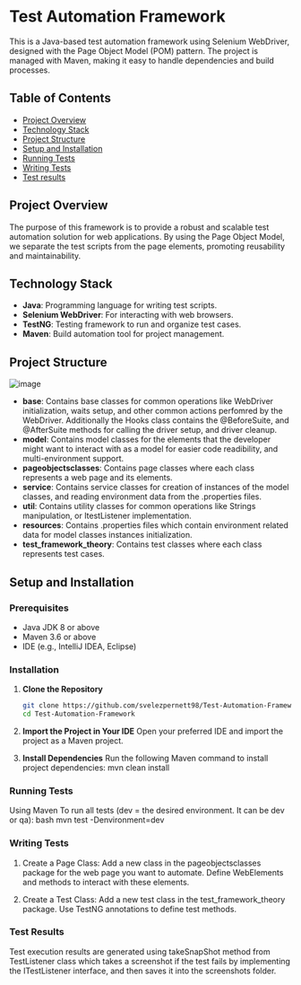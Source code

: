 # Test Automation Framework

This is a Java-based test automation framework using Selenium WebDriver, designed with the Page Object Model (POM) pattern. The project is managed with Maven, making it easy to handle dependencies and build processes.

## Table of Contents

- [Project Overview](#project-overview)
- [Technology Stack](#technology-stack)
- [Project Structure](#project-structure)
- [Setup and Installation](#setup-and-installation)
- [Running Tests](#running-tests)
- [Writing Tests](#writing-tests)
- [Test results](#Test-results)

## Project Overview

The purpose of this framework is to provide a robust and scalable test automation solution for web applications. By using the Page Object Model, we separate the test scripts from the page elements, promoting reusability and maintainability.

## Technology Stack

- **Java**: Programming language for writing test scripts.
- **Selenium WebDriver**: For interacting with web browsers.
- **TestNG**: Testing framework to run and organize test cases.
- **Maven**: Build automation tool for project management.

## Project Structure
![image](https://github.com/user-attachments/assets/0ce7c918-30b7-4657-b279-be06cdd59147)

- **base**: Contains base classes for common operations like WebDriver initialization, waits setup, and other common actions perfomred by the WebDriver. Additionally the Hooks class contains the @BeforeSuite, and @AfterSuite methods for calling the driver setup, and driver cleanup.
- **model**: Contains model classes for the elements that the developer might want to interact with as a model for easier code readibility, and multi-environment support.
- **pageobjectsclasses**: Contains page classes where each class represents a web page and its elements.
- **service**: Contains service classes for creation of instances of the model classes, and reading environment data from the .properties files.
- **util**: Contains utility classes for common operations like Strings manipulation, or ItestListener implementation.
- **resources**: Contains .properties files which contain environment related data for model classes instances initialization.
- **test_framework_theory**: Contains test classes where each class represents test cases.

## Setup and Installation

### Prerequisites

- Java JDK 8 or above
- Maven 3.6 or above
- IDE (e.g., IntelliJ IDEA, Eclipse)

### Installation

1. **Clone the Repository**
   ```bash
   git clone https://github.com/svelezpernett98/Test-Automation-Framework.git
   cd Test-Automation-Framework

2. **Import the Project in Your IDE**
  Open your preferred IDE and import the project as a Maven project.

4. **Install Dependencies**
  Run the following Maven command to install project dependencies:
  mvn clean install

### Running Tests

Using Maven
To run all tests (dev = the desired environment. It can be dev or qa):
  bash
  mvn test -Denvironment=dev

### Writing Tests

1. Create a Page Class:
Add a new class in the pageobjectsclasses package for the web page you want to automate. Define WebElements and methods to interact with these elements.

2. Create a Test Class:
Add a new test class in the test_framework_theory package. Use TestNG annotations to define test methods.

### Test Results
Test execution results are generated using takeSnapShot method from TestListener class which takes a screenshot if the test fails by implementing the ITestListener interface, and then saves it into the screenshots folder.
   
